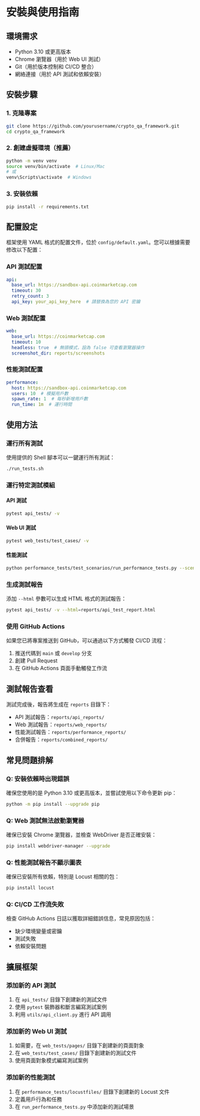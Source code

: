 # 安裝與使用指南

## 環境需求

- Python 3.10 或更高版本
- Chrome 瀏覽器（用於 Web UI 測試）
- Git（用於版本控制和 CI/CD 整合）
- 網絡連接（用於 API 測試和依賴安裝）

## 安裝步驟

### 1. 克隆專案

```bash
git clone https://github.com/yourusername/crypto_qa_framework.git
cd crypto_qa_framework
```

### 2. 創建虛擬環境（推薦）

```bash
python -m venv venv
source venv/bin/activate  # Linux/Mac
# 或
venv\Scripts\activate  # Windows
```

### 3. 安裝依賴

```bash
pip install -r requirements.txt
```

## 配置設定

框架使用 YAML 格式的配置文件，位於 `config/default.yaml`。您可以根據需要修改以下配置：

### API 測試配置

```yaml
api:
  base_url: https://sandbox-api.coinmarketcap.com
  timeout: 30
  retry_count: 3
  api_key: your_api_key_here  # 請替換為您的 API 密鑰
```

### Web 測試配置

```yaml
web:
  base_url: https://coinmarketcap.com
  timeout: 10
  headless: true  # 無頭模式，設為 false 可查看瀏覽器操作
  screenshot_dir: reports/screenshots
```

### 性能測試配置

```yaml
performance:
  host: https://sandbox-api.coinmarketcap.com
  users: 10  # 模擬用戶數
  spawn_rate: 1  # 每秒新增用戶數
  run_time: 1m  # 運行時間
```

## 使用方法

### 運行所有測試

使用提供的 Shell 腳本可以一鍵運行所有測試：

```bash
./run_tests.sh
```

### 運行特定測試模組

#### API 測試

```bash
pytest api_tests/ -v
```

#### Web UI 測試

```bash
pytest web_tests/test_cases/ -v
```

#### 性能測試

```bash
python performance_tests/test_scenarios/run_performance_tests.py --scenario normal
```

### 生成測試報告

添加 `--html` 參數可以生成 HTML 格式的測試報告：

```bash
pytest api_tests/ -v --html=reports/api_test_report.html
```

### 使用 GitHub Actions

如果您已將專案推送到 GitHub，可以通過以下方式觸發 CI/CD 流程：

1. 推送代碼到 `main` 或 `develop` 分支
2. 創建 Pull Request
3. 在 GitHub Actions 頁面手動觸發工作流

## 測試報告查看

測試完成後，報告將生成在 `reports` 目錄下：

- API 測試報告：`reports/api_reports/`
- Web 測試報告：`reports/web_reports/`
- 性能測試報告：`reports/performance_reports/`
- 合併報告：`reports/combined_reports/`

## 常見問題排解

### Q: 安裝依賴時出現錯誤

確保您使用的是 Python 3.10 或更高版本，並嘗試使用以下命令更新 pip：

```bash
python -m pip install --upgrade pip
```

### Q: Web 測試無法啟動瀏覽器

確保已安裝 Chrome 瀏覽器，並檢查 WebDriver 是否正確安裝：

```bash
pip install webdriver-manager --upgrade
```

### Q: 性能測試報告不顯示圖表

確保已安裝所有依賴，特別是 Locust 相關的包：

```bash
pip install locust
```

### Q: CI/CD 工作流失敗

檢查 GitHub Actions 日誌以獲取詳細錯誤信息，常見原因包括：
- 缺少環境變量或密鑰
- 測試失敗
- 依賴安裝問題

## 擴展框架

### 添加新的 API 測試

1. 在 `api_tests/` 目錄下創建新的測試文件
2. 使用 `pytest` 裝飾器和斷言編寫測試案例
3. 利用 `utils/api_client.py` 進行 API 調用

### 添加新的 Web UI 測試

1. 如需要，在 `web_tests/pages/` 目錄下創建新的頁面對象
2. 在 `web_tests/test_cases/` 目錄下創建新的測試文件
3. 使用頁面對象模式編寫測試案例

### 添加新的性能測試

1. 在 `performance_tests/locustfiles/` 目錄下創建新的 Locust 文件
2. 定義用戶行為和任務
3. 在 `run_performance_tests.py` 中添加新的測試場景
